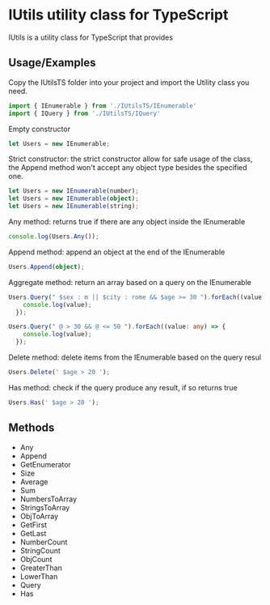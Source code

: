 # IUtils utility class for TypeScript

IUtils is a utility class for TypeScript that provides 

## Usage/Examples
Copy  the IUtilsTS folder into your project and import the Utility class you need.
```typescript
import { IEnumerable } from './IUtilsTS/IEnumerable'
import { IQuery } from './IUtilsTS/IQuery'
```

Empty constructor
```typescript
let Users = new IEnumerable;
```
Strict constructor: the strict constructor allow for safe usage of the class, the Append method won't accept any object type besides the specified one.
```typescript
let Users = new IEnumerable(number);
let Users = new IEnumerable(object);
let Users = new IEnumerable(string);
```
Any method: returns true if there are any object inside the IEnumerable
```typescript
console.log(Users.Any());
```
Append method: append an object at the end of the IEnumerable
```typescript
Users.Append(object);
```
Aggregate method: return an array based on a query on the IEnumerable
```typescript
Users.Query(" $sex : m || $city : rome && $age >= 30 ").forEach((value: any) => {
    console.log(value);
  });
```
```typescript
Users.Query(" @ > 30 && @ <= 50 ").forEach((value: any) => {
    console.log(value);
  });
```
Delete method: delete items from the IEnumerable based on the query resul
```typescript
Users.Delete(' $age > 20 ');
```
Has method: check if the query produce any result, if so returns true
```typescript
Users.Has(' $age > 20 ');
```


## Methods
- Any
- Append
- GetEnumerator
- Size
- Average
- Sum
- NumbersToArray
- StringsToArray
- ObjToArray
- GetFirst
- GetLast
- NumberCount
- StringCount
- ObjCount
- GreaterThan
- LowerThan
- Query
- Has

